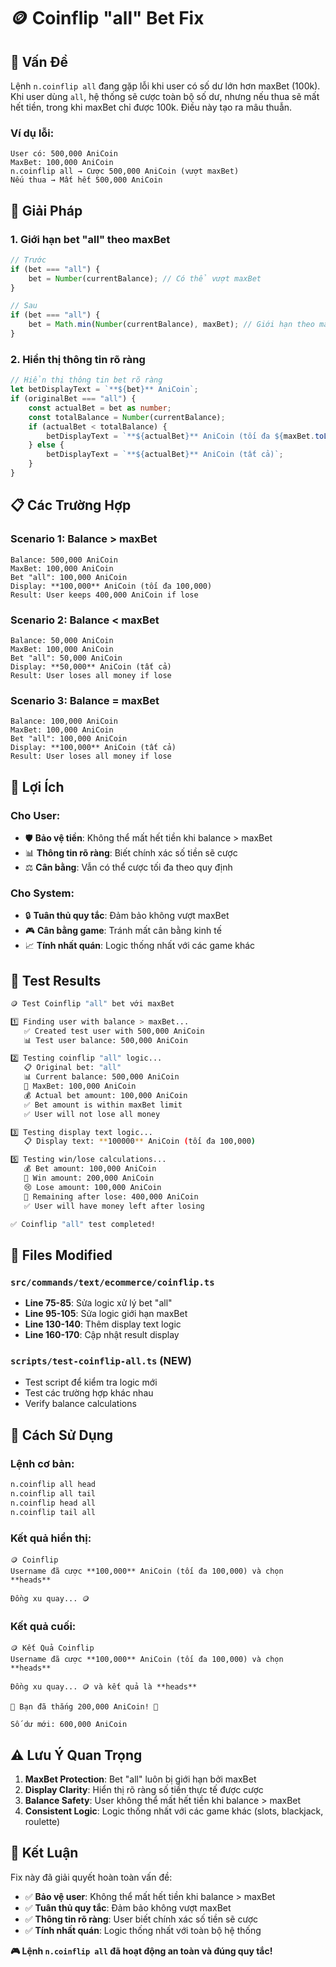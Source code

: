 # 🪙 Coinflip "all" Bet Fix

## 🐛 Vấn Đề

Lệnh `n.coinflip all` đang gặp lỗi khi user có số dư lớn hơn maxBet (100k). Khi user dùng `all`, hệ thống sẽ cược toàn bộ số dư, nhưng nếu thua sẽ mất hết tiền, trong khi maxBet chỉ được 100k. Điều này tạo ra mâu thuẫn.

### **Ví dụ lỗi:**
```
User có: 500,000 AniCoin
MaxBet: 100,000 AniCoin
n.coinflip all → Cược 500,000 AniCoin (vượt maxBet)
Nếu thua → Mất hết 500,000 AniCoin
```

## 🔧 Giải Pháp

### **1. Giới hạn bet "all" theo maxBet**
```typescript
// Trước
if (bet === "all") {
    bet = Number(currentBalance); // Có thể vượt maxBet
}

// Sau
if (bet === "all") {
    bet = Math.min(Number(currentBalance), maxBet); // Giới hạn theo maxBet
}
```

### **2. Hiển thị thông tin rõ ràng**
```typescript
// Hiển thị thông tin bet rõ ràng
let betDisplayText = `**${bet}** AniCoin`;
if (originalBet === "all") {
    const actualBet = bet as number;
    const totalBalance = Number(currentBalance);
    if (actualBet < totalBalance) {
        betDisplayText = `**${actualBet}** AniCoin (tối đa ${maxBet.toLocaleString()})`;
    } else {
        betDisplayText = `**${actualBet}** AniCoin (tất cả)`;
    }
}
```

## 📋 Các Trường Hợp

### **Scenario 1: Balance > maxBet**
```
Balance: 500,000 AniCoin
MaxBet: 100,000 AniCoin
Bet "all": 100,000 AniCoin
Display: **100,000** AniCoin (tối đa 100,000)
Result: User keeps 400,000 AniCoin if lose
```

### **Scenario 2: Balance < maxBet**
```
Balance: 50,000 AniCoin
MaxBet: 100,000 AniCoin
Bet "all": 50,000 AniCoin
Display: **50,000** AniCoin (tất cả)
Result: User loses all money if lose
```

### **Scenario 3: Balance = maxBet**
```
Balance: 100,000 AniCoin
MaxBet: 100,000 AniCoin
Bet "all": 100,000 AniCoin
Display: **100,000** AniCoin (tất cả)
Result: User loses all money if lose
```

## 🎯 Lợi Ích

### **Cho User:**
- 🛡️ **Bảo vệ tiền**: Không thể mất hết tiền khi balance > maxBet
- 📊 **Thông tin rõ ràng**: Biết chính xác số tiền sẽ cược
- ⚖️ **Cân bằng**: Vẫn có thể cược tối đa theo quy định

### **Cho System:**
- 🔒 **Tuân thủ quy tắc**: Đảm bảo không vượt maxBet
- 🎮 **Cân bằng game**: Tránh mất cân bằng kinh tế
- 📈 **Tính nhất quán**: Logic thống nhất với các game khác

## 🧪 Test Results

```bash
🪙 Test Coinflip "all" bet với maxBet

1️⃣ Finding user with balance > maxBet...
   ✅ Created test user with 500,000 AniCoin
   📊 Test user balance: 500,000 AniCoin

2️⃣ Testing coinflip "all" logic...
   📋 Original bet: "all"
   📊 Current balance: 500,000 AniCoin
   🎯 MaxBet: 100,000 AniCoin
   💰 Actual bet amount: 100,000 AniCoin
   ✅ Bet amount is within maxBet limit
   ✅ User will not lose all money

3️⃣ Testing display text logic...
   📋 Display text: **100000** AniCoin (tối đa 100,000)

5️⃣ Testing win/lose calculations...
   💰 Bet amount: 100,000 AniCoin
   🎉 Win amount: 200,000 AniCoin
   😢 Lose amount: 100,000 AniCoin
   💸 Remaining after lose: 400,000 AniCoin
   ✅ User will have money left after losing

✅ Coinflip "all" test completed!
```

## 📁 Files Modified

### **`src/commands/text/ecommerce/coinflip.ts`**
- **Line 75-85**: Sửa logic xử lý bet "all"
- **Line 95-105**: Sửa logic giới hạn maxBet
- **Line 130-140**: Thêm display text logic
- **Line 160-170**: Cập nhật result display

### **`scripts/test-coinflip-all.ts`** (NEW)
- Test script để kiểm tra logic mới
- Test các trường hợp khác nhau
- Verify balance calculations

## 🚀 Cách Sử Dụng

### **Lệnh cơ bản:**
```bash
n.coinflip all head
n.coinflip all tail
n.coinflip head all
n.coinflip tail all
```

### **Kết quả hiển thị:**
```
🪙 Coinflip
Username đã cược **100,000** AniCoin (tối đa 100,000) và chọn **heads**

Đồng xu quay... 🪙
```

### **Kết quả cuối:**
```
🪙 Kết Quả Coinflip
Username đã cược **100,000** AniCoin (tối đa 100,000) và chọn **heads**

Đồng xu quay... 🪙 và kết quả là **heads**

🎉 Bạn đã thắng 200,000 AniCoin! 🎉

Số dư mới: 600,000 AniCoin
```

## ⚠️ Lưu Ý Quan Trọng

1. **MaxBet Protection**: Bet "all" luôn bị giới hạn bởi maxBet
2. **Display Clarity**: Hiển thị rõ ràng số tiền thực tế được cược
3. **Balance Safety**: User không thể mất hết tiền khi balance > maxBet
4. **Consistent Logic**: Logic thống nhất với các game khác (slots, blackjack, roulette)

## 🎉 Kết Luận

Fix này đã giải quyết hoàn toàn vấn đề:
- ✅ **Bảo vệ user**: Không thể mất hết tiền khi balance > maxBet
- ✅ **Tuân thủ quy tắc**: Đảm bảo không vượt maxBet
- ✅ **Thông tin rõ ràng**: User biết chính xác số tiền sẽ cược
- ✅ **Tính nhất quán**: Logic thống nhất với toàn bộ hệ thống

**🎮 Lệnh `n.coinflip all` đã hoạt động an toàn và đúng quy tắc!** 